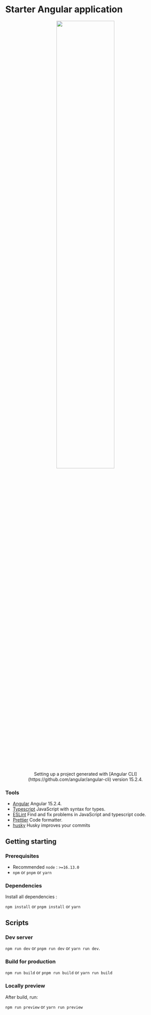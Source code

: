 # Starter Angular application

<div align="center">
  <img src="https://user-images.githubusercontent.com/46073105/234071004-6870f28e-b52e-42cb-aa51-f6f6d586f47d.png" width="60%">
  <p>Setting up a project generated with [Angular CLI](https://github.com/angular/angular-cli) version 15.2.4.</p>
</div>

### Tools

- [Angular](https://angular.io/) Angular 15.2.4.
- [Typescript](https://www.typescriptlang.org/) JavaScript with syntax for types.
- [ESLint](https://eslint.org/) Find and fix problems in JavaScript and typescript code.
- [Prettier](https://prettier.io/) Code formatter.
- [husky](https://typicode.github.io/husky) Husky improves your commits

## Getting starting

### Prerequisites

- Recommended `node` : `>=16.13.0`
- `npm` or `pnpm` or `yarn`

### Dependencies

Install all dependencies :

`npm install` or `pnpm install` or `yarn`

## Scripts

### Dev server

`npm run dev` or `pnpm run dev` or `yarn run dev`.

### Build for production

`npm run build` or `pnpm run build` or `yarn run build`

### Locally preview

After build, run:

`npm run preview` or `yarn run preview`
